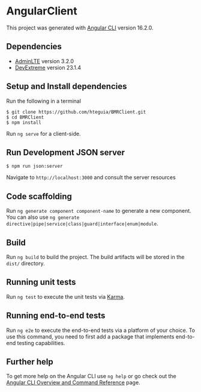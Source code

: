 # AngularClient

This project was generated with [Angular CLI](https://github.com/angular/angular-cli) version 16.2.0.

## Dependencies
* [AdminLTE](https://adminlte.io/) version 3.2.0
* [DevExtreme](https://js.devexpress.com/Documentation/) version 23.1.4

## Setup and Install dependencies

Run the following in a terminal

```
$ git clone https://github.com/hteguia/BMRClient.git
$ cd BMRClient
$ npm install
```

Run `ng serve` for a client-side.

## Run Development JSON  server

```
$ npm run json:server
```
Navigate to `http://localhost:3000` and consult the server resources

## Code scaffolding

Run `ng generate component component-name` to generate a new component. You can also use `ng generate directive|pipe|service|class|guard|interface|enum|module`.

## Build

Run `ng build` to build the project. The build artifacts will be stored in the `dist/` directory.

## Running unit tests

Run `ng test` to execute the unit tests via [Karma](https://karma-runner.github.io).

## Running end-to-end tests

Run `ng e2e` to execute the end-to-end tests via a platform of your choice. To use this command, you need to first add a package that implements end-to-end testing capabilities.

## Further help

To get more help on the Angular CLI use `ng help` or go check out the [Angular CLI Overview and Command Reference](https://angular.io/cli) page.
